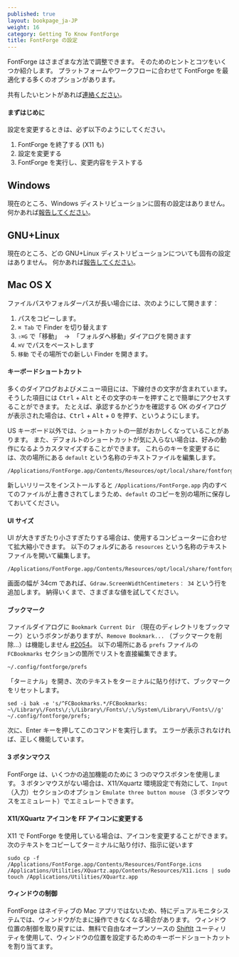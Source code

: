 ```yaml
---
published: true
layout: bookpage_ja-JP
weight: 16
category: Getting To Know FontForge
title: FontForge の設定
---
```

<!--
published: true
layout: bookpage
weight: 16
category: Getting To Know FontForge
title: Configuring FontForge
-->

<!--
FontForge can be fine-tuned in various ways.
Here are some tips and tricks for doing so.
You have many options for optimizing FontForge for your platform and workflow.
-->
FontForge はさまざまな方法で調整できます。
そのためのヒントとコツをいくつか紹介します。
プラットフォームやワークフローに合わせて FontForge を最適化する多くのオプションがあります。

<!--
Please [tell us](https://github.com/fontforge/designwithfontforge.com#how-to-contribute) us if you have any tips you want to share.
-->
共有したいヒントがあれば[連絡ください](https://github.com/fontforge/designwithfontforge.com#how-to-contribute)。

<!--
#### First Things First
-->
#### まずはじめに

<!--
When making any configuration changes, be sure to follow this:
-->
設定を変更するときは、必ず以下のようにしてください。

<!--
1. Quit FontForge (and X11)
2. Make the changes
3. Start FontForge and test your changes
-->
1. FontForge を終了する (X11 も)
2. 設定を変更する
3. FontForge を実行し、変更内容をテストする

## Windows

<!--
Currently we have nothing specific to the Windows distribution.
If you think of something, [tell us](https://github.com/fontforge/designwithfontforge.com#how-to-contribute).
-->
現在のところ、Windows ディストリビューションに固有の設定はありません。
何かあれば[報告してください](https://github.com/fontforge/designwithfontforge.com#how-to-contribute)。

## GNU+Linux

<!--
Currently we have nothing specific to any GNU+Linux distribution.
If you think of something, [tell us](https://github.com/fontforge/designwithfontforge.com#how-to-contribute).
-->
現在のところ、どの GNU+Linux ディストリビューションについても固有の設定はありません。
何かあれば[報告してください](https://github.com/fontforge/designwithfontforge.com#how-to-contribute)。

## Mac OS X

<!--
To open a long file or folder location path provided below:
-->
ファイルパスやフォルダーパスが長い場合には、次のようにして開きます：

<!--
1. Copy the path
2. `⌘ Tab` to switch to Finder
3. `⇧⌘G` to open the Go menu&nbsp;&nbsp;→&nbsp;&nbsp;Go to Folder item
4. `⌘V` to paste in the path
5. `Go` to open a new Finder window at that location
-->
1. パスをコピーします。
2. `⌘ Tab` で Finder を切り替えます
3. `⇧⌘G` で「移動」&nbsp;&nbsp;→&nbsp;&nbsp;「フォルダへ移動」ダイアログを開きます
4. `⌘V` でパスをペーストします
5. `移動` でその場所での新しい Finder を開きます。

<!--
#### Keyboard Shortcuts
-->
#### キーボードショートカット

<!--
Many dialog and menu items have one letter that is u<span class="underline">n</span>derlined.
These can be accessed immediately by pressing <kbd>Ctrl</kbd> + <kbd>Alt</kbd> and that key.
For example, if a dialog asks you if you're <span class="underline">O</span>K, press <kbd>Ctrl</kbd> + <kbd>Alt</kbd> + <kbd>o</kbd>.
-->
多くのダイアログおよびメニュー項目には、下線付きの文字が含まれています。
そうした項目には <kbd>Ctrl</kbd> + <kbd>Alt</kbd> とその文字のキーを押すことで簡単にアクセスすることができます。
たとえば、承認するかどうかを確認する <span class="underline">O</span>K のダイアログが表示された場合は、<kbd>Ctrl</kbd> + <kbd>Alt</kbd> + <kbd>O</kbd> を押す、というようにします。

<!--
If you do not use a US English keyboard, you may find some of the keyboard shortcuts are silly.
Or, you might just want to customize them to be the way that you expect.
To change these keys open and edit the `default` text file, located here:
-->
US キーボード以外では、ショートカットの一部がおかしくなっていることがあります。
また、デフォルトのショートカットが気に入らない場合は、好みの動作になるようカスタマイズすることができます。
これらのキーを変更するには、次の場所にある `default` という名称のテキストファイルを編集します。

```
/Applications/FontForge.app/Contents/Resources/opt/local/share/fontforge/hotkeys/default
```

<!--
When you install the next release, all files inside `/Applications/FontForge.app` will be overwritten, so save a duplicate copy of your `default` file somewhere else, too.
-->
新しいリリースをインストールすると `/Applications/FontForge.app` 内のすべてのファイルが上書きされてしまうため、`default` のコピーを別の場所に保存しておいてください。

<!--
#### UI Size
-->
#### UI サイズ

<!--
If the UI looks too big or too small, it can be scaled to better fit your computer.
Open and edit the `resources` text file, located here:
-->
UI が大きすぎたり小さすぎたりする場合は、使用するコンピューターに合わせて拡大縮小できます。
以下のフォルダにある `resources` という名称のテキストファイルを開いて編集します。

```
/Applications/FontForge.app/Contents/Resources/opt/local/share/fontforge/pixmaps/resources
```

<!--
Add the line `Gdraw.ScreenWidthCentimeters: 34` if your screen is 34cm wide.
Try different values until you're happy.
-->
画面の幅が 34cm であれば、`Gdraw.ScreenWidthCentimeters： 34` という行を追加します。
納得いくまで、さまざまな値を試してください。

<!--
#### Bookmarks
-->
#### ブックマーク

<!--
In the file dialog there is a button to `Bookmark Current Dir`, but `Remove Bookmark...` doesn't work [#2054](https://github.com/fontforge/fontforge/issues/2054).
You can edit the list manually in the `FCBookmarks` section of the `prefs` file located at
-->
ファイルダイアログに `Bookmark Current Dir` （現在のディレクトリをブックマーク）というボタンがありますが、`Remove Bookmark...` （ブックマークを削除...）は機能しません [#2054](https://github.com/fontforge/fontforge/issues/2054)。
以下の場所にある `prefs` ファイルの `FCBookmarks` セクションの箇所でリストを直接編集できます。

```
~/.config/fontforge/prefs
```

<!--
Reset your bookmarks by opening Terminal and pasting the following text into Terminal:
-->
「ターミナル」を開き、次のテキストをターミナルに貼り付けて、ブックマークをリセットします。

```
sed -i bak -e 's/^FCBookmarks.*/FCBookmarks:     ~\/Library\/Fonts\/;\/Library\/Fonts\/;\/System\/Library\/Fonts\//g' ~/.config/fontforge/prefs;
```

<!--
Then press Enter to run this command.
If you see no errors, it worked correctly.
-->
次に、Enter キーを押してこのコマンドを実行します。
エラーが表示されなければ、正しく機能しています。

<!--
#### 3 button mouse
-->
#### 3 ボタンマウス

<!--
FontForge uses three mouse button clicks for some extra functions.
If you don't have a three button mouse you can emulate that by enabling it in X11/Xquartz preferences, in the `Input` section's option `Emulate three button mouse`
-->
FontForge は、いくつかの追加機能のために 3 つのマウスボタンを使用します。
3 ボタンマウスがない場合は、X11/Xquartz 環境設定で有効にして、`Input` （入力）セクションのオプション `Emulate three button mouse` （3 ボタンマウスをエミュレート）でエミュレートできます。

<!--
#### Change X11/XQuartz icon to FF icon
-->
#### X11/XQuartz アイコンを FF アイコンに変更する

<!--
If you primarily use X11 for FontForge, you can change its icon. Copy and paste the following text into the terminal and follow the instructions
-->
X11 で FontForge を使用している場合は、アイコンを変更することができます。
次のテキストをコピーしてターミナルに貼り付け、指示に従います

```
sudo cp -f /Applications/FontForge.app/Contents/Resources/FontForge.icns /Applications/Utilities/XQuartz.app/Contents/Resources/X11.icns | sudo touch /Applications/Utilities/XQuartz.app 
```

<!--
#### Window management
-->
#### ウィンドウの制御

<!--
FontForge isn't a native Mac app, so window handling can be slighty "off," especially on dual monitor systems.
To regain control of window positions, use the free, libre, open source [ShiftIt](https://github.com/fikovnik/ShiftIt) utility to assign keyboard shortcuts to set window positions.
-->
FontForge はネイティブの Mac アプリではないため、特にデュアルモニタシステムでは、ウィンドウがたまに操作できなくなる場合があります。
ウィンドウ位置の制御を取り戻すには、無料で自由なオープンソースの [ShiftIt](https://github.com/fikovnik/ShiftIt) ユーティリティを使用して、ウィンドウの位置を設定するためのキーボードショートカットを割り当てます。
